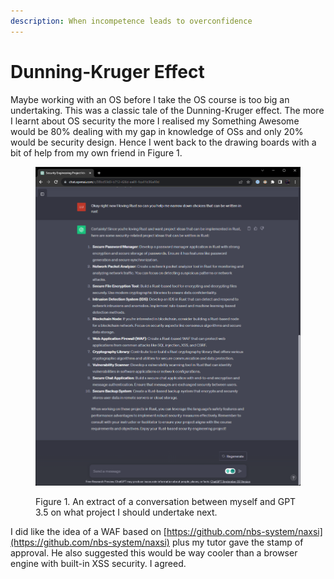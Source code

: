 ```yaml
---
description: When incompetence leads to overconfidence
---
```


# Dunning-Kruger Effect

Maybe working with an OS before I take the OS course is too big an undertaking. This was a classic tale of the Dunning-Kruger effect. The more I learnt about OS security the more I realised my Something Awesome would be 80% dealing with my gap in knowledge of OSs and only 20% would be security design. Hence I went back to the drawing boards with a bit of help from my own friend in Figure 1.

<figure><img src="../../.gitbook/assets/Untitled (15).png" alt="" width="563"><figcaption><p>Figure 1. An extract of a conversation between myself and GPT 3.5 on what project I should undertake next.</p></figcaption></figure>

I did like the idea of a WAF based on [https://github.com/nbs-system/naxsi](https://github.com/nbs-system/naxsi) plus my tutor gave the stamp of approval. He also suggested this would be way cooler than a browser engine with built-in XSS security. I agreed.
